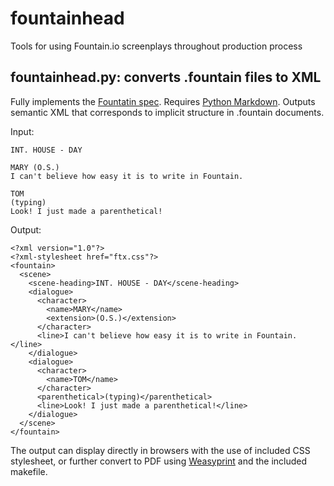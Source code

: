 # fountainhead
Tools for using Fountain.io screenplays throughout production process

## fountainhead.py: converts .fountain files to XML
Fully implements the [Fountatin spec](https://fountain.io/syntax).
Requires [Python Markdown](https://pypi.python.org/pypi/Markdown).
Outputs semantic XML that corresponds to implicit structure in .fountain documents.

Input:

    INT. HOUSE - DAY
    
    MARY (O.S.)
    I can't believe how easy it is to write in Fountain.
    
    TOM
    (typing)
    Look! I just made a parenthetical!


Output:

    <?xml version="1.0"?>
    <?xml-stylesheet href="ftx.css"?>
    <fountain>
      <scene>
        <scene-heading>INT. HOUSE - DAY</scene-heading>
        <dialogue>
          <character>
            <name>MARY</name>
            <extension>(O.S.)</extension>
          </character>
          <line>I can't believe how easy it is to write in Fountain.</line>
        </dialogue>
        <dialogue>
          <character>
            <name>TOM</name>
          </character>
          <parenthetical>(typing)</parenthetical>
          <line>Look! I just made a parenthetical!</line>
        </dialogue>
      </scene>
    </fountain>

The output can display directly in browsers with the use of included CSS stylesheet, or further convert to PDF using [Weasyprint](http://weasyprint.org) and the included makefile.

